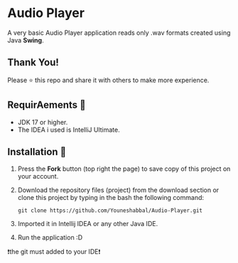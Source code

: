 # Audio Player
A very basic Audio Player application reads only .wav formats created using Java **Swing**. 

## Thank You!
Please ⭐️ this repo and share it with others to make more experience.

## RequirAements 🔧
* JDK 17 or higher.
* The IDEA i used is IntelliJ Ultimate.

## Installation 🔌
1. Press the **Fork** button (top right the page) to save copy of this project on your account.

2. Download the repository files (project) from the download section or clone this project by typing in the bash the following command:

       git clone https://github.com/Youneshabbal/Audio-Player.git
3. Imported it in Intellij IDEA or any other Java IDE.
4. Run the application :D

❗️the git must added to your IDE❗️